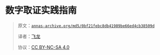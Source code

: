 # 数字取证实践指南

> 原文：[`annas-archive.org/md5/0bf21febc8db41989be66ed4cb38509d`](https://annas-archive.org/md5/0bf21febc8db41989be66ed4cb38509d)
> 
> 译者：[飞龙](https://github.com/wizardforcel)
> 
> 协议：[CC BY-NC-SA 4.0](http://creativecommons.org/licenses/by-nc-sa/4.0/)